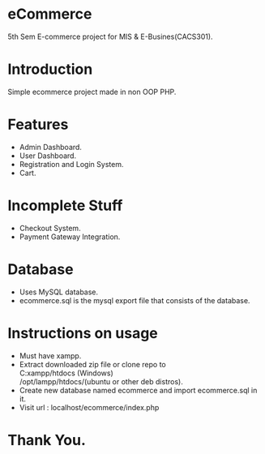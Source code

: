 # eCommerce
5th Sem E-commerce project for MIS & E-Busines(CACS301).
# Introduction
Simple ecommerce project made in non OOP PHP. 
# Features
- Admin Dashboard.
- User Dashboard.
- Registration and Login System.
- Cart.
# Incomplete Stuff
- Checkout System.
- Payment Gateway Integration.
# Database
- Uses MySQL database.
- ecommerce.sql is the mysql export file that consists of the database.
# Instructions on usage
- Must have xampp.
- Extract downloaded zip file or clone repo to <br> C:xampp/htdocs (Windows) <br> /opt/lampp/htdocs/(ubuntu or other deb distros).
- Create new database named ecommerce and import ecommerce.sql in it.
- Visit url : localhost/ecommerce/index.php
# Thank You.